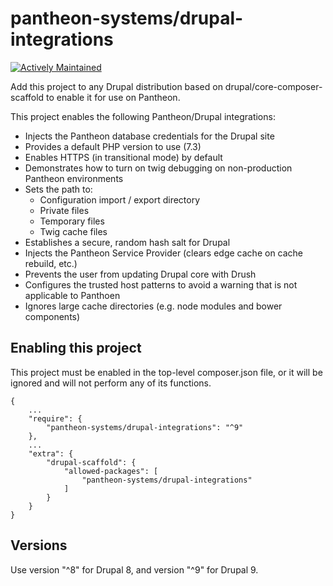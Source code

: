 # pantheon-systems/drupal-integrations

[![Actively Maintained](https://img.shields.io/badge/Pantheon-Actively_Maintained-yellow?logo=pantheon&color=FFDC28)](https://pantheon.io/docs/oss-support-levels#actively-maintained)

Add this project to any Drupal distribution based on drupal/core-composer-scaffold to enable it for use on Pantheon.

This project enables the following Pantheon/Drupal integrations:

- Injects the Pantheon database credentials for the Drupal site
- Provides a default PHP version to use (7.3)
- Enables HTTPS (in transitional mode) by default
- Demonstrates how to turn on twig debugging on non-production Pantheon environments
- Sets the path to:
  - Configuration import / export directory
  - Private files
  - Temporary files
  - Twig cache files
- Establishes a secure, random hash salt for Drupal
- Injects the Pantheon Service Provider (clears edge cache on cache rebuild, etc.)
- Prevents the user from updating Drupal core with Drush
- Configures the trusted host patterns to avoid a warning that is not applicable to Panthoen
- Ignores large cache directories (e.g. node modules and bower components)

## Enabling this project

This project must be enabled in the top-level composer.json file, or it will be ignored and will not perform any of its functions.
```
{
    ...
    "require": {
        "pantheon-systems/drupal-integrations": "^9"
    },
    ...
    "extra": {
        "drupal-scaffold": {
            "allowed-packages": [
                "pantheon-systems/drupal-integrations"
            ]
        }
    }
}
```

## Versions

Use version "^8" for Drupal 8, and version "^9" for Drupal 9.
